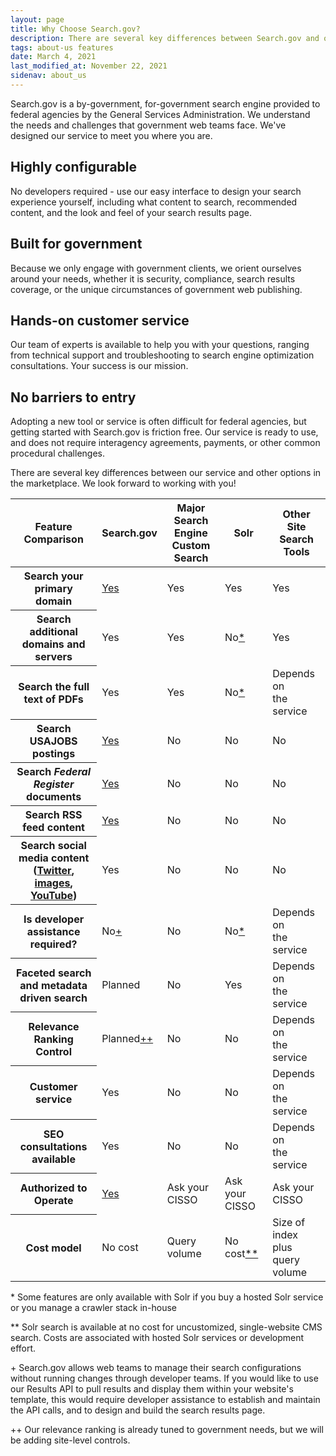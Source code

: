 ```yaml
---
layout: page
title: Why Choose Search.gov? 
description: There are several key differences between Search.gov and other options in the marketplace. Learn about our features, how they can help people find what they need on your agency's website, and how we can help make it easy to get search right on your website.
tags: about-us features
date: March 4, 2021
last_modified_at: November 22, 2021
sidenav: about_us
---
```


Search.gov is a by-government, for-government search engine provided to federal agencies by the General Services Administration. We understand the needs and challenges that government web teams face. We've designed our service to meet you where you are.

## Highly configurable

No developers required - use our easy interface to design your search experience yourself, including what content to search, recommended content, and the look and feel of your search results page.

## Built for government

Because we only engage with government clients, we orient ourselves around your needs, whether it is security, compliance, search results coverage, or the unique circumstances of government web publishing.

## Hands-on customer service

Our team of experts is available to help you with your questions, ranging from technical support and troubleshooting to search engine optimization consultations. Your success is our mission.

## No barriers to entry

Adopting a new tool or service is often difficult for federal agencies, but getting started with Search.gov is friction free. Our service is ready to use, and does not require interagency agreements, payments, or other common procedural challenges.

There are several key differences between our service and other options in the marketplace. We look forward to working with you!

<div class="usa-table-container--scrollable" tabindex="0">
  <table class="usa-table usa-table--compact">
    <thead>
      <tr>
        <th scope="row">Feature<br />Comparison</th>
        <th scope="col" class="text-right">Search.gov</th>
        <th scope="col" class="text-right">Major Search<br />Engine Custom<br />Search</th>
        <th scope="col" class="text-right">Solr</th>
        <th scope="col" class="text-right">Other Site<br />Search Tools</th>
      </tr>
    </thead>
    <tr>
      <th scope="row">Search your<br />primary domain</th>
      <td class="text-tabular text-right"><a href="{{ site.baseurl }}/admin-center/content/domains.html">Yes</a></td>
      <td class="text-tabular text-right">Yes</td>
      <td class="text-tabular text-right">Yes</td>
      <td class="text-tabular text-right">Yes</td>
    </tr>
    <tr>
      <th scope="row">Search additional<br />domains and servers</th>
      <td class="text-tabular text-right">Yes</td>
      <td class="text-tabular text-right">Yes</td>
      <td class="text-tabular text-right">No<a href="#1star">*</a></td>
      <td class="text-tabular text-right">Yes</td>
    </tr>
    <tr>
      <th scope="row">Search the full<br />text of PDFs</th>
      <td class="text-tabular text-right">Yes</td>
      <td class="text-tabular text-right">Yes</td>
      <td class="text-tabular text-right">No<a href="#1star">*</a></td>
      <td class="text-tabular text-right">Depends on<br />the service</td>
    </tr>
    <tr>
      <th scope="row">Search USAJOBS<br />postings</th>
      <td class="text-tabular text-right"><a href="{{ site.baseurl }}/admin-center/display/jobs-module.html">Yes</a></td>
      <td class="text-tabular text-right">No</td>
      <td class="text-tabular text-right">No</td>
      <td class="text-tabular text-right">No</td>
    </tr>
    <tr>
      <th scope="row">Search <em>Federal<br />Register</em> documents</th>
      <td class="text-tabular text-right"><a href="{{ site.baseurl }}/admin-center/display/federal-register-module.html">Yes</a></td>
      <td class="text-tabular text-right">No</td>
      <td class="text-tabular text-right">No</td>
      <td class="text-tabular text-right">No</td>
    </tr>
    <tr>
      <th scope="row">Search RSS<br />feed content</th>
      <td class="text-tabular text-right"><a href="{{ site.baseurl }}/admin-center/content/rss.html">Yes</a></td>
      <td class="text-tabular text-right">No</td>
      <td class="text-tabular text-right">No</td>
      <td class="text-tabular text-right">No</td>
    </tr>
    <tr>
      <th scope="row">Search social<br />media content<br />(<a href="{{ site.baseurl }}/admin-center/content/twitter.html">Twitter</a>, <a href="{{ site.baseurl }}/admin-center/content/flickr.html">images</a>,<br /><a href="{{ site.baseurl }}/admin-center/content/youtube.html">YouTube</a>)</th>
      <td class="text-tabular text-right">Yes</td>
      <td class="text-tabular text-right">No</td>
      <td class="text-tabular text-right">No</td>
      <td class="text-tabular text-right">No</td>
    </tr>
    <tr>
      <th scope="row">Is developer<br />assistance required?</th>
      <td class="text-tabular text-right">No<a href="#1plus">+</a></td>
      <td class="text-tabular text-right">No</td>
      <td class="text-tabular text-right">No<a href="#1star">*</a></td>
      <td class="text-tabular text-right">Depends on<br />the service</td>
    </tr>
    <tr>
      <th scope="row">Faceted search<br />and metadata<br />driven search</th>
      <td class="text-tabular text-right">Planned</td>
      <td class="text-tabular text-right">No</td>
      <td class="text-tabular text-right">Yes</td>
      <td class="text-tabular text-right">Depends on<br />the service</td>
    </tr>
    <tr>
      <th scope="row">Relevance Ranking<br />Control</th>
      <td class="text-tabular text-right">Planned<a href="#2plus">++</a></td>
      <td class="text-tabular text-right">No</td>
      <td class="text-tabular text-right">No</td>
      <td class="text-tabular text-right">Depends on<br />the service</td>
    </tr>
    <tr>
      <th scope="row">Customer service</th>
      <td class="text-tabular text-right">Yes</td>
      <td class="text-tabular text-right">No</td>
      <td class="text-tabular text-right">No</td>
      <td class="text-tabular text-right">Depends on<br />the service</td>
    </tr>
    <tr>
      <th scope="row">SEO consultations<br />available</th>
      <td class="text-tabular text-right">Yes</td>
      <td class="text-tabular text-right">No</td>
      <td class="text-tabular text-right">No</td>
      <td class="text-tabular text-right">Depends on<br />the service</td>
    </tr>
    <tr>
      <th scope="row">Authorized to<br />Operate</th>
      <td class="text-tabular text-right"><a href="{{ site.baseurl }}/about/security.html">Yes</a></td>
      <td class="text-tabular text-right">Ask your<br />CISSO</td>
      <td class="text-tabular text-right">Ask your<br />CISSO</td>
      <td class="text-tabular text-right">Ask your<br />CISSO</td>
    </tr>
    <tr>
      <th scope="row">Cost model</th>
      <td class="text-tabular text-right">No cost</td>
      <td class="text-tabular text-right">Query<br />volume</td>
      <td class="text-tabular text-right">No cost<a href="#2star">**</a></td>
      <td class="text-tabular text-right">Size of index<br />plus query<br />volume</td>
    </tr>
  </table>
</div>

<a name="1star"></a>\* Some features are only available with Solr if you buy a hosted Solr service or you manage a crawler stack in-house

<a name="2star"></a>\*\* Solr search is available at no cost for uncustomized, single-website CMS search. Costs are associated with hosted Solr services or development effort.

<a name="1plus"></a>\+ Search.gov allows web teams to manage their search configurations without running changes through developer teams. If you would like to use our Results API to pull results and display them within your website's template, this would require developer assistance to establish and maintain the API calls, and to design and build the search results page.

<a name="2plus"></a>\+\+ Our relevance ranking is already tuned to government needs, but we will be adding site-level controls.
